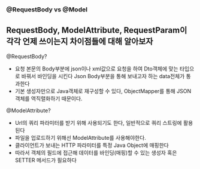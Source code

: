 ### @RequestBody vs @Model


RequestBody, ModelAttribute, RequestParam이 각각 언제 쓰이는지 차이점들에 대해 알아보자
------------------
 @RequestBody?
 - 요청 본문의 Body부분에 json이나 xml값으로 요청을 하여 Dto객체에 맞는 타입으로 바꿔서 바인딩을 시킨다
  Json Body부분을 통해 보내고자 하는 data전체가 통과한다 
 - 기본 생성자만으로 Java객체로 재구성할 수 있다, ObjectMapper를 통해 JSON객체를 역직렬화하기 때문이다.
  
 @ModelAttribute?
 - Url의 쿼리 파라미터를 받기 위해 사용되기도 한다, 일반적으로 쿼리 스트링에 활용된다
 - 파일을 업로드하기 위해선 ModelAttribute를 사용해야한다.
 - 클라이언트가 보내는 HTTP 파라미터를 특정 Java Object에 매핑한다
 - 따라서 객체의 필드에 접근해 데이터를 바인딩(매핑)할 수 있는 생성자 혹은 SETTER 메서드가 필요하다
